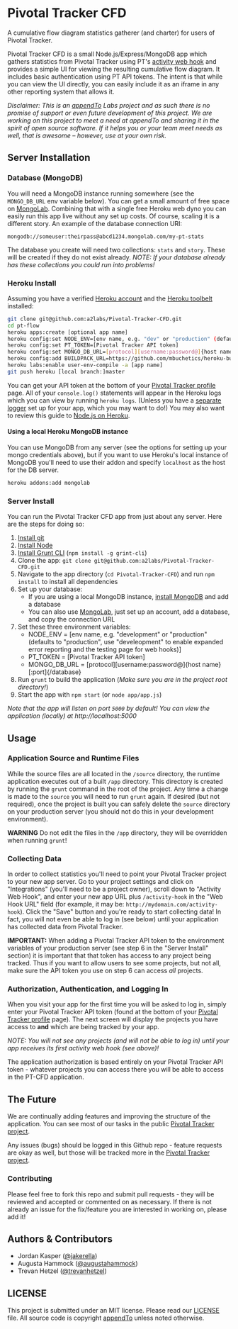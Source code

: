 Pivotal Tracker CFD
=======

A cumulative flow diagram statistics gatherer (and charter) for users of Pivotal Tracker.

Pivotal Tracker CFD is a small Node.js/Express/MongoDB app which gathers statistics from Pivotal Tracker using PT's [activity web hook](https://www.pivotaltracker.com/help/integrations#activity_web_hook) and provides a simple UI for viewing the resulting cumulative flow diagram. It includes basic authentication using PT API tokens. The intent is that while you can view the UI directly, you can easily include it as an iframe in any other reporting system that allows it.

_Disclaimer: This is an [appendTo](http://appendTo.com) Labs project and as such there is no promise of support or even future development of this project. We are working on this project to meet a need at appendTo and sharing it in the spirit of open source software. If it helps you or your team meet needs as well, that is awesome – however, use at your own risk._

## Server Installation

### Database (MongoDB)

You will need a MongoDB instance running somewhere (see the `MONGO_DB_URL` env variable below). You can get a small amount of free space on [MongoLab](https://mongolab.com). Combining that with a single free Heroku web dyno you can easily run this app live without any set up costs. Of course, scaling it is a different story. An example of the database connection URI:

```
mongodb://someuser:theirpass@abcd1234.mongolab.com/my-pt-stats
```

The database you create will need two collections: `stats` and `story`. These will be created if they do not exist already.
_NOTE: If your database already has these collections you could run into problems!_

### Heroku Install

Assuming you have a verified [Heroku account](http://www.heroku.com/) and the [Heroku toolbelt](https://toolbelt.herokuapp.com/) installed:

```sh
git clone git@github.com:a2labs/Pivotal-Tracker-CFD.git
cd pt-flow
heroku apps:create [optional app name]
heroku config:set NODE_ENV=[env name, e.g. "dev" or "production" (defaults to "production", use "dev" to enable expanded error reporting and the testing page for web hooks)]
heroku config:set PT_TOKEN=[Pivotal Tracker API token]
heroku config:set MONGO_DB_URL=[protocol][username:password@]{host name}[:port]{/database}
heroku config:add BUILDPACK_URL=https://github.com/mbuchetics/heroku-buildpack-nodejs-grunt.git
heroku labs:enable user-env-compile -a [app name]
git push heroku [local branch:]master
```

You can get your API token at the bottom of your [Pivotal Tracker profile](https://www.pivotaltracker.com/profile) page. All of your `console.log()` statements will appear in the Heroku logs which you can view by running `heroku logs`. (Unless you have a [separate logger](https://devcenter.heroku.com/articles/logging) set up for your app, which you may want to do!) You may also want to review this guide to [Node.js on Heroku](https://devcenter.heroku.com/articles/nodejs).

#### Using a local Heroku MongoDB instance

You can use MongoDB from any server (see the options for setting up your mongo credentials above), but if you want to use Heroku's local instance of MongoDB you'll need to use their addon and specify `localhost` as the host for the DB server.

```sh
heroku addons:add mongolab
```

### Server Install

You can run the Pivotal Tracker CFD app from just about any server. Here are the steps for doing so:

1. [Install git](http://git-scm.com)
2. [Install Node](http://nodejs.org)
2. [Install Grunt CLI](http://gruntjs.com) (`npm install -g grint-cli`)
3. Clone the app: `git clone git@github.com:a2labs/Pivotal-Tracker-CFD.git`
4. Navigate to the app directory (`cd Pivotal-Tracker-CFD`) and run `npm install` to install all dependencies
5. Set up your database:
    * If you are using a local MongoDB instance, [install MongoDB](http://www.mongodb.org) and add a database
    * You can also use [MongoLab](http://mongolab.com), just set up an account, add a database, and copy the connection URL
6. Set these three environment variables:
    * NODE_ENV = [env name, e.g. "development" or "production" (defaults to "production", use "develeopment" to enable expanded error reporting and the testing page for web hooks)]
    * PT_TOKEN = [Pivotal Tracker API token]
    * MONGO_DB_URL = [protocol][username:password@]{host name}[:port]{/database}
7. Run `grunt` to build the application (_Make sure you are in the project root directory!_)
8. Start the app with `npm start` (or `node app/app.js`)

_Note that the app will listen on port `5000` by default! You can view the application (locally) at http://localhost:5000_


## Usage

### Application Source and Runtime Files

While the source files are all located in the `/source` directory, the runtime application executes out of a built `/app` directory. This directory is created by running the `grunt` command in the root of the project. Any time a change is made to the `source` you will need to run `grunt` again. If desired (but not required), once the project is built you can safely delete the `source` directory on your production server (you should not do this in your development environment).

__WARNING__ Do not edit the files in the `/app` directory, they will be overridden when running `grunt`!

### Collecting Data

In order to collect statistics you'll need to point your Pivotal Tracker project to your new app server. Go to your project settings and click on "Integrations" (you'll need to be a project owner), scroll down to "Activity Web Hook", and enter your new app URL plus `/activity-hook` in the "Web Hook URL" field (for example, it may be: `http://mydomain.com/activity-hook`). Click the "Save" button and you're ready to start collecting data! In fact, you will not even be able to log in (see below) until your application has collected data from Pivotal Tracker.

__IMPORTANT:__ When adding a Pivotal Tracker API token to the environment variables of your production server (see step 6 in the "Server Install" section) it is important that that token has access to any project being tracked. Thus if you want to allow users to see some projects, but not all, make sure the API token you use on step 6 can access _all_ projects.

### Authorization, Authentication, and Logging In

When you visit your app for the first time you will be asked to log in, simply enter your Pivotal Tracker API token (found at the bottom of your [Pivotal Tracker profile](https://www.pivotaltracker.com/profile) page). The next screen will display the projects you have access to __and__ which are being tracked by your app.

_NOTE: You will not see any projects (and will not be able to log in) until your app receives its first activity web hook (see above)!_

The application authorization is based entirely on your Pivotal Tracker API token - whatever projects you can access there you will be able to access in the PT-CFD application.


## The Future

We are continually adding features and improving the structure of the application. You can see most of our tasks in the public [Pivotal Tracker project](https://www.pivotaltracker.com/s/projects/827983).

Any issues (bugs) should be logged in this Github repo - feature requests are okay as well, but those will be tracked more in the [Pivotal Tracker project](https://www.pivotaltracker.com/s/projects/827983).

### Contributing

Please feel free to fork this repo and submit pull requests - they will be reviewed and accepted or commented on as necessary. If there is not already an issue for the fix/feature you are interested in working on, please add it!


## Authors & Contributors

* Jordan Kasper ([@jakerella](https://github.com/jakerella))
* Augusta Hammock ([@augustahammock](https://github.com/augustahammock))
* Trevan Hetzel ([@trevanhetzel](https://github.com/trevanhetzel))

## LICENSE

This project is submitted under an MIT license. Please read our [LICENSE](https://github.com/a2labs/Pivotal-Tracker-CFD/blob/master/LICENSE) file. All source code is copyright [appendTo](http://appendto.com) unless noted otherwise.
